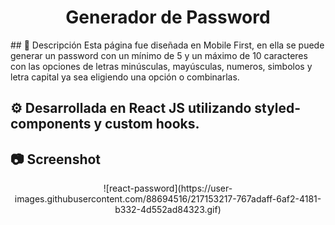 <div align="center" >

# Generador de Password

</div>
## 📣 Descripción
Esta página fue diseñada en Mobile First, en ella se puede generar un password con un mínimo de 5 y un máximo de 10 caracteres con las opciones de letras minúsculas, mayúsculas, numeros, simbolos y letra capital ya sea eligiendo una opción o combinarlas.

## ⚙ Desarrollada en React JS utilizando styled-components y custom hooks.


## 📷 Screenshot
<div align="center" >
![react-password](https://user-images.githubusercontent.com/88694516/217153217-767adaff-6af2-4181-b332-4d552ad84323.gif)
</div>
